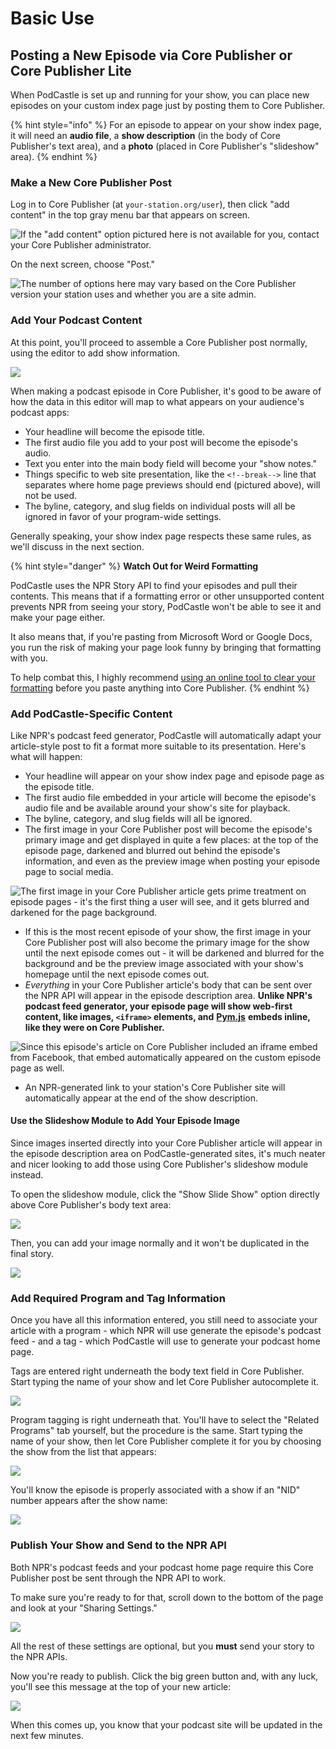 # Basic Use

## Posting a New Episode via Core Publisher or Core Publisher Lite

When PodCastle is set up and running for your show, you can place new episodes on your custom index page just by posting them to Core Publisher. 

{% hint style="info" %}
 For an episode to appear on your show index page, it will need an **audio file**, a **show description** \(in the body of Core Publisher's text area\), and a **photo** \(placed in Core Publisher's "slideshow" area\).
{% endhint %}

### Make a New Core Publisher Post

Log in to Core Publisher \(at `your-station.org/user`\), then click "add content" in the top gray menu bar that appears on screen. 

![If the &quot;add content&quot; option pictured here is not available for you, contact your Core Publisher administrator.](.gitbook/assets/image%20%281%29.png)

On the next screen, choose "Post."

![The number of options here may vary based on the Core Publisher version your station uses and whether you are a site admin.](.gitbook/assets/image%20%287%29.png)

### Add Your Podcast Content

At this point, you'll proceed to assemble a Core Publisher post normally, using the editor to add show information. 

![](.gitbook/assets/image%20%288%29.png)

When making a podcast episode in Core Publisher, it's good to be aware of how the data in this editor will map to what appears on your audience's podcast apps:

* Your headline will become the episode title.
* The first audio file you add to your post will become the episode's audio.
* Text you enter into the main body field will become your "show notes."
* Things specific to web site presentation, like the `<!--break-->` line that separates where home page previews should end \(pictured above\), will not be used.
* The byline, category, and slug fields on individual posts will all be ignored in favor of your program-wide settings.

Generally speaking, your show index page respects these same rules, as we'll discuss in the next section. 

{% hint style="danger" %}
**Watch Out for Weird Formatting**

PodCastle uses the NPR Story API to find your episodes and pull their contents. This means that if a formatting error or other unsupported content prevents NPR from seeing your story, PodCastle won't be able to see it and make your page either.

It also means that, if you're pasting from Microsoft Word or Google Docs, you run the risk of making your page look funny by bringing that formatting with you.

To help combat this, I highly recommend [using an online tool to clear your formatting](http://apps.kbia.org/workingatkbia/videos/05-microsoft-word-to-core-publisher/) before you paste anything into Core Publisher.
{% endhint %}

### Add PodCastle-Specific Content

Like NPR's podcast feed generator, PodCastle will automatically adapt your article-style post to fit a format more suitable to its presentation. Here's what will happen:

* Your headline will appear on your show index page and episode page as the episode title.
* The first audio file embedded in your article will become the episode's audio file and be available around your show's site for playback.
* The byline, category, and slug fields will all be ignored. 
* The first image in your Core Publisher post will become the episode's primary image and get displayed in quite a few places: at the top of the episode page, darkened and blurred out behind the episode's information, and even as the preview image when posting your episode page to social media.

![The first image in your Core Publisher article gets prime treatment on episode pages - it&apos;s the first thing a user will see, and it gets blurred and darkened for the page background.](.gitbook/assets/image%20%285%29.png)

* If this is the most recent episode of your show, the first image in your Core Publisher post will also become the primary image for the show until the next episode comes out - it will be darkened and blurred for the background and be the preview image associated with your show's homepage until the next episode comes out.
* _Everything_ in your Core Publisher article's body that can be sent over the NPR API will appear in the episode description area. **Unlike NPR's podcast feed generator, your episode page will show web-first content, like images, `<iframe>` elements, and** [**Pym.js**](http://blog.apps.npr.org/pym.js/) **embeds inline, like they were on Core Publisher.**

![Since this episode&apos;s article on Core Publisher included an iframe embed from Facebook, that embed automatically appeared on the custom episode page as well.](.gitbook/assets/image%20%286%29.png)

* An NPR-generated link to your station's Core Publisher site will automatically appear at the end of the show description.

#### Use the Slideshow Module to Add Your Episode Image

Since images inserted directly into your Core Publisher article will appear in the episode description area on PodCastle-generated sites, it's much neater and nicer looking to add those using Core Publisher's slideshow module instead. 

To open the slideshow module, click the "Show Slide Show" option directly above Core Publisher's body text area: 

![](.gitbook/assets/image%20%2811%29.png)

Then, you can add your image normally and it won't be duplicated in the final story.

![](.gitbook/assets/image%20%282%29.png)

### Add Required Program and Tag Information

Once you have all this information entered, you still need to associate your article with a program - which NPR will use generate the episode's podcast feed - and a tag - which PodCastle will use to generate your podcast home page.

Tags are entered right underneath the body text field in Core Publisher. Start typing the name of your show and let Core Publisher autocomplete it. 

![](.gitbook/assets/image%20%289%29.png)

Program tagging is right underneath that. You'll have to select the "Related Programs" tab yourself, but the procedure is the same. Start typing the name of your show, then let Core Publisher complete it for you by choosing the show from the list that appears: 

![](.gitbook/assets/image%20%283%29.png)

You'll know the episode is properly associated with a show if an "NID" number appears after the show name:

![](.gitbook/assets/image%20%2812%29.png)

### Publish Your Show and Send to the NPR API

Both NPR's podcast feeds and your podcast home page require this Core Publisher post be sent through the NPR API to work. 

To make sure you're ready to for that, scroll down to the bottom of the page and look at your "Sharing Settings."

![](.gitbook/assets/image.png)

All the rest of these settings are optional, but you **must** send your story to the NPR APIs.

Now you're ready to publish. Click the big green button and, with any luck, you'll see this message at the top of your new article:

![](.gitbook/assets/image%20%2810%29.png)

When this comes up, you know that your podcast site will be updated in the next few minutes.

